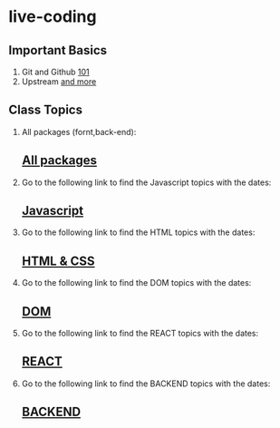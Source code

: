 # live-coding

## Important Basics 

1. Git and Github
   [101](./dec/15-12.md)
1. Upstream
   [and more](./dec/16-12.md)


## Class Topics
1. All packages (fornt,back-end):  
   ## [All packages ](ALLPACKAGES.md)

1. Go to the following link to find the Javascript topics with the dates:  
   ## [Javascript](JS-README.md)



2. Go to the following link to find the HTML topics with the dates:   
   ## [HTML & CSS](HTML-CSS-README.md)



3. Go to the following link to find the DOM topics with the dates:  
   ## [DOM](DOM-README.md)



4. Go to the following link to find the REACT topics with the dates:  
   ## [REACT](REACT-README.md)



4. Go to the following link to find the BACKEND topics with the dates:  
   ## [BACKEND](BACKEND-README.md)

